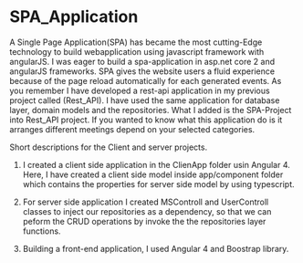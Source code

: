 # SPA_Application


A Single Page Application(SPA) has became the most cutting-Edge technology to build webapplication using javascript framework with angularJS. I was eager to build a spa-application in asp.net core 2 and angularJS frameworks. SPA gives the website users a fluid experience because of the page reload automatically for each generated events.
As you remember I have developed a rest-api application in my previous project called (Rest_API). I have used the same application for database layer, domain models and the repositories. What I added is the SPA-Project into Rest_API project. If you wanted to know what this application do is it arranges different meetings depend on your selected categories.      

Short descriptions for the Client and server projects.

1. I created a client side application in the ClienApp folder usin Angular 4. Here, I have created a client side model inside app/component folder which contains the properties for server side model by using typescript.

2. For server side application I created MSControll and UserControll classes to inject our repositories as a dependency, so that we can peform the CRUD operations by invoke the the repositories layer functions.

3. Building a front-end application, I used Angular 4 and Boostrap library.  

